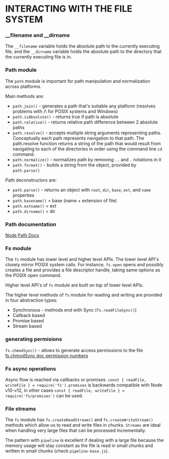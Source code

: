 # INTERACTING WITH THE FILE SYSTEM

### __filename and __dirname

The `__filename` variable holds the absolute path to the currently executing file, and the `__dirname` variable holds the absolute path to the directory that the currently executing file is in.

### Path module

The `path` module is important for path manipulation and normalization across platforms.<br>

Main methods are:
- `path.join()` - generates a path that's suitable any platform (resolves problems with /\ for POSIX systems and Windows)
- `path.isAbsolute()` - returns true if path is absolute
- `path.relative()` - returns relative path difference between 2 absolute paths
- `path.resolve()` - accepts multiple string arguments representing paths. Conceptually each path represents navigation to that path. The path.resolve function returns a string of the path that would result from navigating to each of the directories in order using the command line `cd` command.
- `path.normalize()` - normalizes path by removing `..` and `.` notations in it
- `path.format()` - builds a string from the object, provided by `path.parse()`

Path deconstructors are:
- `path.parse()` - returns an object with `root`, `dir`, `base`, `ext`, and `name` properties
- `path.basename()` = base (name + extension of file)
- `path.extname()` = ext
- `path.dirname()` = dir

### Path documentation

[Node Path Docs](https://nodejs.org/dist/latest-v16.x/docs/api/path.html)

### Fs module

The `fs` module has lower level and higher level APIs. The lower level API's closely mirror POSIX system calls. For instance, `fs.open` opens and possibly creates a file and provides a file descriptor handle, taking same options as the POSIX open command.<br>

Higher level API's of `fs` module are built on top of lower level APIs.

The higher level methods of `fs` module for reading and writing are provided in four abstraction types:

- Synchronous - methods end with Sync (`fs.readFileSync()`)
- Callback based
- Promise based
- Stream based

### generating permisions
`fs.chmodSync()` - allows to generate access permissions to the file [fs.chmodSync doc permission numbers](https://nodejs.org/dist/latest-v16.x/docs/api/fs.html#fs_fs_fchmodsync_fd_mode)

### Fs async operations

Async flow is reached via callbacks or promises. `const { readFile, writeFile } = require('fs').promises` is backwards compatible with Node v10-v12, in other cases `const { readFile, writeFile } =  require('fs/promises')` can be used.

### File streams

The `fs` module has `fs.createReadStream()` and `fs.createWriteStream()` methods which allow us to read and write files in chunks. `Streams` are ideal when handling very large files that can be processed incrementally.<br>

The pattern with `pipeline` is excellent if dealing with a large file because the memory usage will stay constant as the file is read in small chunks and written in small chunks (check `pipeline-base.js`).